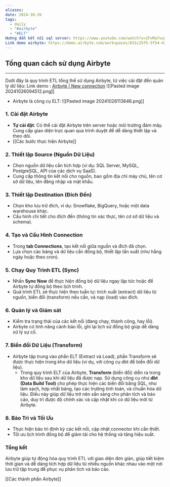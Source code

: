 ```yaml
---
aliases: 
date: 2024-10-26
tags:
  - daily
  - "#airbyte"
  - "#ELT"
Hướng dẫn kết nối sql server: https://www.youtube.com/watch?v=2FvMa7vaxDY
Link demo airbyte: https://demo.airbyte.com/workspaces/831c25f5-5f54-42dc-ac2b-dc338eaba843/connections/new-connection?sourceType=new&sourceDefinitionId=b5ea17b1-f170-46dc-bc31-cc744ca984c1
---
```

## Tổng quan cách sử dụng Airbyte
---
Dưới đây là quy trình ETL tổng thể sử dụng Airbyte, từ việc cài đặt đến quản lý dữ liệu:
Link demo : 
[Airbyte | New connection](https://demo.airbyte.com/workspaces/831c25f5-5f54-42dc-ac2b-dc338eaba843/connections/new-connection?sourceType=new&sourceDefinitionId=b5ea17b1-f170-46dc-bc31-cc744ca984c1)
![[Pasted image 20241026094512.png]]

- Airbyte là công cụ ELT:
![[Pasted image 20241026113646.png]]

### 1. **Cài đặt Airbyte**

- **Tự cài đặt**: Có thể cài đặt Airbyte trên server hoặc môi trường đám mây. Cung cấp giao diện trực quan qua trình duyệt để dễ dàng thiết lập và theo dõi.
- [[Các bước thực hiện Airbyte]]


### 2. **Thiết lập Source (Nguồn Dữ Liệu)**

- Chọn nguồn dữ liệu cần tích hợp (ví dụ: SQL Server, MySQL, PostgreSQL, API của các dịch vụ SaaS).
- Cung cấp thông tin kết nối cho nguồn, bao gồm địa chỉ máy chủ, tên cơ sở dữ liệu, tên đăng nhập và mật khẩu.

### 3. **Thiết lập Destination (Đích Đến)**

- Chọn kho lưu trữ đích, ví dụ: Snowflake, BigQuery, hoặc một data warehouse khác.
- Cấu hình chi tiết cho đích đến (thông tin xác thực, tên cơ sở dữ liệu và schema).

### 4. **Tạo và Cấu Hình Connection**

- Trong **tab Connections**, tạo kết nối giữa nguồn và đích đã chọn.
- Lựa chọn các bảng và dữ liệu cần đồng bộ, thiết lập tần suất (như hằng ngày hoặc theo cron).

### 5. **Chạy Quy Trình ETL (Sync)**

- Nhấn **Sync Now** để thực hiện đồng bộ dữ liệu ngay lập tức hoặc để Airbyte tự đồng bộ theo lịch trình.
- Quá trình ETL sẽ thực hiện theo tuần tự: trích xuất (extract) dữ liệu từ nguồn, biến đổi (transform) nếu cần, và nạp (load) vào đích.

### 6. **Quản lý và Giám sát**

- Kiểm tra trạng thái của các kết nối (đang chạy, thành công, hay lỗi).
- Airbyte có tính năng cảnh báo lỗi, ghi lại lịch sử đồng bộ giúp dễ dàng xử lý sự cố.

### 7. **Biến đổi Dữ Liệu (Transform)**

- Airbyte tập trung vào phần ELT (Extract và Load), phần Transform sẽ được thực hiện trong kho dữ liệu (ví dụ, với công cụ dbt để biến đổi dữ liệu).
	- Trong quy trình ELT của Airbyte, **Transform** (biến đổi) diễn ra trong kho dữ liệu sau khi dữ liệu đã được nạp. Sử dụng công cụ như **dbt (Data Build Tool)** cho phép thực hiện các biến đổi bằng SQL, như làm sạch, hợp nhất bảng, tạo các trường tính toán, và chuẩn hóa dữ liệu. Điều này giúp dữ liệu trở nên sẵn sàng cho phân tích và báo cáo, duy trì được độ chính xác và cập nhật khi có dữ liệu mới từ Airbyte.

### 8. **Bảo Trì và Tối Ưu**

- Thực hiện bảo trì định kỳ các kết nối, cập nhật connector khi cần thiết.
- Tối ưu lịch trình đồng bộ để giảm tải cho hệ thống và tăng hiệu suất.

### Tổng kết

Airbyte giúp tự động hóa quy trình ETL với giao diện đơn giản, giúp tiết kiệm thời gian và dễ dàng tích hợp dữ liệu từ nhiều nguồn khác nhau vào một nơi lưu trữ tập trung để phục vụ phân tích và báo cáo.

[[Các thành phần Airbyte]]